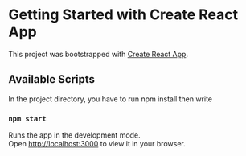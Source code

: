 # Getting Started with Create React App

This project was bootstrapped with [Create React App](https://github.com/facebook/create-react-app).

## Available Scripts

In the project directory, you have to run npm install then write

### `npm start`

Runs the app in the development mode.\
Open [http://localhost:3000](http://localhost:3000) to view it in your browser.
